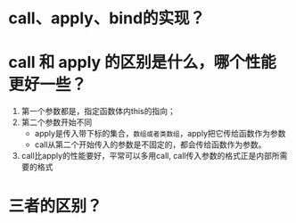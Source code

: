 # call、apply、bind的实现？

# call 和 apply 的区别是什么，哪个性能更好一些？
1. 第一个参数都是，指定函数体内this的指向；
2. 第二个参数开始不同
    - apply是传入带下标的集合，`数组或者类数组`，apply把它传给函数作为参数
    - call从第二个开始传入的参数是不固定的，都会传给函数作为参数。
3. call比apply的性能要好，平常可以多用call, call传入参数的格式正是内部所需要的格式

# 三者的区别？
